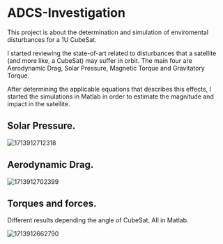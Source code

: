 # ADCS-Investigation
This project is about the determination and simulation of enviromental disturbances for a 1U CubeSat. 

I started reviewing the state-of-art related to disturbances that a satellite (and more like, a CubeSat) may suffer in orbit. The main four are Aerodynamic Drag, Solar Pressure, Magnetic Torque and Gravitatory Torque.

After determining the applicable equations that describes this effects, I started the simulations in Matlab in order to estimate the magnitude and impact in the satellite.

## Solar Pressure. 

![1713912712318](https://github.com/Lechuga-Geronimo/ADCS-Investigation/assets/142461885/6c21e9f0-2228-480a-a9ae-d8f6d89c0f34)

## Aerodynamic Drag. 

![1713912702399](https://github.com/Lechuga-Geronimo/ADCS-Investigation/assets/142461885/51d1809e-50d2-4cbf-82c1-8a24a2f21bdc)

## Torques and forces. 

Different results depending the angle of CubeSat. All in Matlab.

![1713912662790](https://github.com/Lechuga-Geronimo/ADCS-Investigation/assets/142461885/28fcb226-3f71-41e7-ac60-eb0ac7792ad2)
